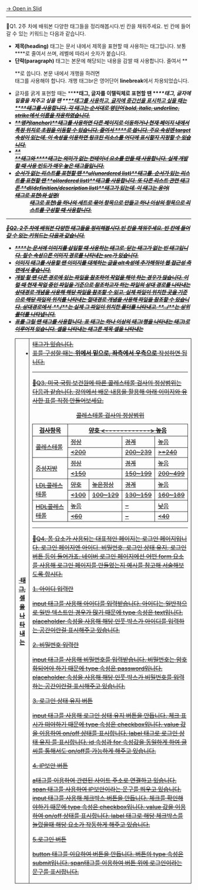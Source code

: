 [→ Open in Slid](https://slid.cc/docs/8603da816a614f3189312381f8e85024)


---


📌Q1. 2주 차에 배워본 다양한 태그들을 정리해봅시다.빈 칸을 채워주세요. 빈 칸에 들어갈 수 있는 키워드는 다음과 같습니다.

  - **제목(heading)** 태그는 문서 내에서 제목을 표현할 때 사용하는 태그입니다. 보통 **<h>**로 줄여서 쓰며, 레벨에 따라서 숫자가 붙습니다.
  - **단락(paragraph)** 태그는 본문에 해당되는 내용을 감쌀 때 사용합니다. 줄여서 **<p>**로 씁니다. 본문 내에서 개행을 하려면 <br> 태그를 사용해야 합니다. 개행 태그br은 영어단어 **linebreak**에서 차용되었습니다.
  - 글자를 굵게 표현할 때는 **<b>**태그, 글자를 이탤릭체로 표현할 땐 **<i>**태그, 글자에 밑줄을 쳐주고 싶을 땐 **<u>**태그를 사용하고, 글자에 중간선을 표시하고 싶을 때는 **<s>**태그를 사용합니다. 각 태그는 순서대로 영단어 **bold, italic, underline, strike**에서 이름을 차용하였습니다.
  - **앵커(anchor)**태그를 사용하면 다른 페이지로 이동하거나 현재 페이지 내에서 특정 위치로 초점을 이동할 수 있습니다. 줄여서 **<a>**로 씁니다. 주요 속성엔 **target 속성**이 있는데, 이 속성을 이용하면 링크된 리소스를 어디에 표시할지 지정할 수 있습니다.
  - **<div>**태그와 **<span>**태그는 의미가 없는 컨테이너 요소를 만들 때 사용합니다. 실제 개발할 때 사용 빈도가 매우 높은 태그들입니다.
  - 순서가 없는 리스트를 표현할 땐 **ul(unordered list)**태그를, 순서가 있는 리스트를 표현할 땐 **ol(ordered list)**태그를 사용합니다. 또 다른 리스트 관련 태그론 **dl(definition/description list)**태그가 있는데, 이 태그는 용어(<dt> 태그로 표현)와 설명(<dd> 태그로 표현)을 하나의 세트로 묶어 항목으로 만들고 하나 이상의 항목으로 리스트를 구성할 때 사용합니다.

---


📌Q2. 2주 차에 배워본 다양한 태그들을 정리해봅시다.빈 칸을 채워주세요. 빈 칸에 들어갈 수 있는 키워드는 다음과 같습니다.

  - **<img>**는 문서에 이미지를 삽입할 때 사용하는 태그로, 닫는 태그가 없는 빈 태그입니다. 필수 속성으론 이미지 경로를 나타내는 **src**가 있습니다.
  - 이미지 태그를 사용할 땐 이미지를 대체하는 글을 **alt**속성에 추가해줘야 웹 접근성 측면에서 좋습니다.
  - 개발 할 땐 다른 경로에 있는 파일을 참조하여 작업을 해야 하는 경우가 많습니다. 이럴 때 현재 작업 중인 파일을 기준으로 참조하고자 하는 파일의 상대 경로를 나타내는 **상대경로** 개념을 사용해 해당 파일을 참조할 수 있고, 실제 파일이 위치한 곳을 기준으로 해당 파일의 위치를 나타내는 **절대경로** 개념을 사용해 파일을 참조할 수 있습니다. 상대경로에서  **./**는 실제 그 파일이 위치한 폴더를 나타내고, **../**는 상위 폴더를 나타냅니다.
  - 표를 그릴 땐 **<table>** 태그를 사용합니다. 표 태그는 하나 이상의 **<tr>** 태그(행을 나타내는 태그)로 이루어져 있습니다. 셀을 나타내는 태그론 제목 셀을 나타내는 **<th>** 태그, 셀을 나타내는 **<td>** 태그가 있습니다.
  - 표를 구성할 때는 **위에서 밑으로, 좌측에서 우측으로** 작성하면 됩니다.

---


📌Q3. 미국 국립 보건원에 따른 콜레스테롤 검사의 정상범위는 다음과 같습니다. 강의에서 배운 내용을 활용해 아래 이미지와 유사한 표를 직접 만들어보세요.


<!DOCTYPE html>


<html lang="ko">


<head>


<meta charset="UTF-8">


<title>MISSION2</title>


<style>


th, td { border: 1px solid; }


</style>


</head>


<body>


<table>


<caption>콜레스테롤 검사의 정상범위</caption>


<thead>


<tr>


<th><b>검사항목</b></th>


<th colspan="4"><b>양호 <------------> 높음</b></td>


</tr>


</thead>


<tbody>


<tr>


<td rowspan="2">콜레스테롤</td>


<td colspan="2">정상</td>


<td>경계</td>


<td>높음</td>


</tr>


<tr>


<td colspan="2"><200</td>


<td>200~239</td>


<td>>=240</td>


</tr>


<tr>


<td rowspan="2">중성지방</td>


<td colspan="2">정상</td>


<td>경계</td>


<td>높음</td>


</tr>


<tr>


<td colspan="2"><150</td>


<td>150~199</td>


<td>200~499</td>


</tr>


<tr>


<td rowspan="2">LDL콜레스테롤</td>


<td>양호</td>


<td>높은정상</td>


<td>경계</td>


<td>높음</td>


</tr>


<tr>


<td><100</td>


<td>100~129</td>


<td>130~159</td>


<td>160~189</td>


</tr>


<tr>


<td rowspan="2">HDL콜레스테롤</td>


<td colspan="2">높음</td>


<td>-</td>


<td>낮음</td>


</tr>


<tr>


<td colspan="2"><60</td>


<td>-</td>


<td><40</td>


</tr>


</tbody>


</table>


</body>


</html>

---


📌Q4. 폼 요소가 사용되는 대표적인 페이지는 로그인 페이지입니다. 로그인 페이지엔 아이디, 비밀번호, 로그인 상태 유지, 로그인 버튼 등이 들어가죠. 네이버 로그인 페이지에선 어떤 form 요소를 사용해 로그인 페이지를 만들었는지 예시를 참고해 서술해보도록 합시다.


1\. 아이디 입력란


input 태그를 사용해 아이디를 입력받습니다. 아이디는 일반적으로 일반 텍스트인 경우가 많기 때문에 type 속성은 text입니다. placeholder 속성을 사용해 해당 인풋 박스가 아이디를 입력하는 공간이란걸 표시해주고 있습니다.


2\. 비밀번호 입력란


input 태그를 사용해 비밀번호를 입력받습니다. 비밀번호는 암호화되어야 하기 때문에 type 속성은 password입니다. placeholder 속성을 사용해 해당 인풋 박스가 비밀번호를 입력하는 공간이란걸 표시해주고 있습니다.


3\. 로그인 상태 유지 버튼


input 태그를 사용해 로그인 상태 유지 버튼을 만듭니다. 체크 표시가 떠야하기 때문에 type 속성은 checkbox입니다. value 값을 이용하여 on/off 상태를 표시합니다. label 태그로 로그인 상태 유지 를 표시합니다. id 속성과 for 속성값을 동일하게 하여 글씨를 통해서도 on/off를 가능하게 해주고 있습니다.


4\. IP보안 버튼


a태그를 이용하여 관련된 사이트 주소로 연결하고 있습니다. span 태그를 사용하여 IP보안이라는 문구를 띄우고 있습니다. input 태그를 사용해 체크박스 버튼을 만듭니다. 체크를 확인해야하기 때문에 type 속성은 checkbox입니다. value 값을 이용하여 on/off 상태를 표시합니다. label 태그로 해당 체크박스를 눌렀을때 해당 요소가 작동하게 해주고 있습니다.


5.로그인 버튼


button 태그를 이요하여 버튼을 만듭니다. 버튼의 type 속성은 submit입니다. span태그를 이용하여 버튼 위에 로그인이라는 문구를 표시합니다.
